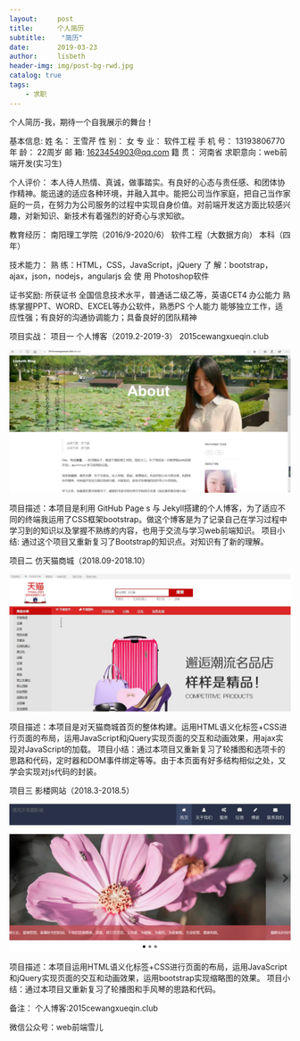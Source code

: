 ```yaml
---
layout:     post
title:      个人简历
subtitle:    "简历"
date:       2019-03-23
author:     lisbeth
header-img: img/post-bg-rwd.jpg
catalog: true
tags:
    - 求职
---
```

个人简历-我，期待一个自我展示的舞台！ 

基本信息:
姓    名：	王雪芹
性    别： 女
专    业： 软件工程
手 机 号： 13193806770
年    龄：	22周岁 
邮    箱: 1623454903@qq.com
籍    贯：	河南省 
求职意向：web前端开发(实习生)

个人评价：
本人待人热情、真诚，做事踏实。有良好的心态与责任感、和团体协作精神。能迅速的适应各种环境，并融入其中。能把公司当作家庭，把自己当作家庭的一员，在努力为公司服务的过程中实现自身价值。对前端开发这方面比较感兴趣，对新知识、新技术有着强烈的好奇心与求知欲。

教育经历：
南阳理工学院（2016/9-2020/6）         软件工程（大数据方向）                  本科（四年）

技术能力：
熟    练：HTML，CSS，JavaScript，jQuery
了    解：bootstrap，ajax，json，nodejs，angularjs
会 使 用 Photoshop软件

证书奖励:
所获证书    全国信息技术水平，普通话二级乙等，英语CET4
办公能力    熟练掌握PPT、WORD、EXCEL等办公软件，熟悉PS
个人能力    能够独立工作，适应性强；有良好的沟通协调能力；具备良好的团队精神

项目实战：
项目一  个人博客（2019.2-2019-3）
2015cewangxueqin.club

![博客](https://github.com/lisbeth0720/lisbeth0720.github.io/blob/master/img/blog.jpg)

项目描述：本项目是利用 GitHub Page s 与 Jekyll搭建的个人博客，为了适应不同的终端我运用了CSS框架bootstrap。做这个博客是为了记录自己在学习过程中学习到的知识以及掌握不熟练的内容，也用于交流与学习web前端知识。
项目小结: 通过这个项目又重新复习了Bootstrap的知识点。对知识有了新的理解。

项目二  仿天猫商城（2018.09-2018.10）

![天猫](https://github.com/lisbeth0720/lisbeth0720.github.io/blob/master/img/tianmao.jpg)

项目描述：本项目是对天猫商城首页的整体构建。运用HTML语义化标签+CSS进行页面的布局，运用JavaScript和jQuery实现页面的交互和动画效果，用ajax实现对JavaScript的加载。
项目小结：通过本项目又重新复习了轮播图和选项卡的思路和代码，定时器和DOM事件绑定等等。由于本页面有好多结构相似之处，又学会实现对js代码的封装。

项目三  影楼网站（2018.3-2018.5）

![影楼](https://github.com/lisbeth0720/lisbeth0720.github.io/blob/master/img/yinglou.png)

项目描述：本项目运用HTML语义化标签+CSS进行页面的布局，运用JavaScript和jQuery实现页面的交互和动画效果，运用bootstrap实现缩略图的效果。
项目小结：通过本项目又重新复习了轮播图和手风琴的思路和代码。

备注：
个人博客:2015cewangxueqin.club

微信公众号：web前端雪儿










